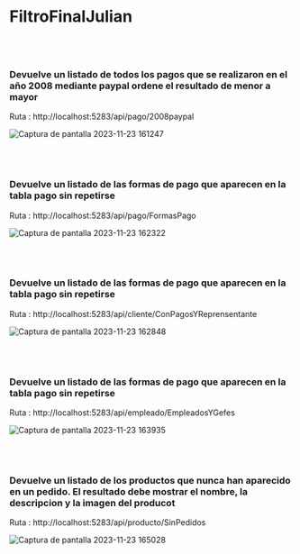 # FiltroFinalJulian

<br><br>

###  Devuelve un listado de todos los pagos que se realizaron en el año 2008 mediante paypal ordene el resultado de menor a mayor

Ruta : http://localhost:5283/api/pago/2008paypal

![Captura de pantalla 2023-11-23 161247](https://github.com/julianlpz69/FiltroFinalJulian/assets/131847060/14dbb76d-9164-4c6e-a67e-47825291f6b3)



<br><br>

###  Devuelve un listado de las formas de pago que aparecen en la tabla pago sin repetirse

Ruta : http://localhost:5283/api/pago/FormasPago

![Captura de pantalla 2023-11-23 162322](https://github.com/julianlpz69/FiltroFinalJulian/assets/131847060/ea7309ce-30c0-4c61-ac1f-4911f4041fd9)


<br><br>

###  Devuelve un listado de las formas de pago que aparecen en la tabla pago sin repetirse

Ruta : http://localhost:5283/api/cliente/ConPagosYReprensentante

![Captura de pantalla 2023-11-23 162848](https://github.com/julianlpz69/FiltroFinalJulian/assets/131847060/db2a3c02-304b-4275-adb7-3e8adb3b17c7)


<br><br>

###  Devuelve un listado de las formas de pago que aparecen en la tabla pago sin repetirse

Ruta : http://localhost:5283/api/empleado/EmpleadosYGefes

![Captura de pantalla 2023-11-23 163935](https://github.com/julianlpz69/FiltroFinalJulian/assets/131847060/69ba538c-47dc-4d57-a94f-f80b5bc6d969)


<br><br>

###  Devuelve un listado de los productos que nunca han aparecido en un pedido. El resultado debe mostrar el nombre, la descripcion y la imagen del producot

Ruta : http://localhost:5283/api/producto/SinPedidos

![Captura de pantalla 2023-11-23 165028](https://github.com/julianlpz69/FiltroFinalJulian/assets/131847060/f665c95a-403c-4571-b1c7-9263984723fc)





